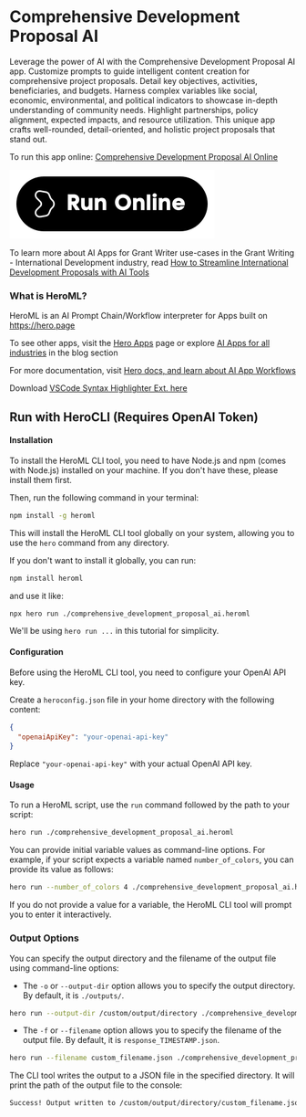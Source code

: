# Comprehensive Development Proposal AI

Leverage the power of AI with the Comprehensive Development Proposal AI app. Customize prompts to guide intelligent content creation for comprehensive project proposals. Detail key objectives, activities, beneficiaries, and budgets. Harness complex variables like social, economic, environmental, and political indicators to showcase in-depth understanding of community needs. Highlight partnerships, policy alignment, expected impacts, and resource utilization. This unique app crafts well-rounded, detail-oriented, and holistic project proposals that stand out.

To run this app online: [Comprehensive Development Proposal AI Online](https://hero.page/app/comprehensive-development-proposal-ai-ai-powered-comprehensive-project-proposer/pyeb105QT7jqGEPQYxC7)

[![Run Comprehensive Development Proposal AI Online](/assets/run.svg)](https://hero.page/app/comprehensive-development-proposal-ai-ai-powered-comprehensive-project-proposer/pyeb105QT7jqGEPQYxC7)

To learn more about AI Apps for Grant Writer use-cases in the Grant Writing - International Development industry, read [How to Streamline International Development Proposals with AI Tools](https://hero.page/blog/ai/grant-writing-international-development/how-to-streamline-international-development-proposals-with-ai-tools/170921)

### What is HeroML?
HeroML is an AI Prompt Chain/Workflow interpreter for Apps built on https://hero.page 

To see other apps, visit the [Hero Apps](https://hero.page/apps) page or explore [AI Apps for all industries](https://hero.page/blog) in the blog section

For more documentation, visit [Hero docs, and learn about AI App Workflows](https://hero.page/tutorials/introduction-to-heroml)

Download [VSCode Syntax Highlighter Ext. here](https://marketplace.visualstudio.com/items?itemName=hero-page.heroml)

## Run with HeroCLI (Requires OpenAI Token)

#### Installation

To install the HeroML CLI tool, you need to have Node.js and npm (comes with Node.js) installed on your machine. If you don't have these, please install them first. 

Then, run the following command in your terminal:

```bash
npm install -g heroml
```

This will install the HeroML CLI tool globally on your system, allowing you to use the `hero` command from any directory.

If you don't want to install it globally, you can run:

```bash
npm install heroml
```

and use it like:

```bash
npx hero run ./comprehensive_development_proposal_ai.heroml
```

We'll be using `hero run ...` in this tutorial for simplicity.

#### Configuration

Before using the HeroML CLI tool, you need to configure your OpenAI API key. 

Create a `heroconfig.json` file in your home directory with the following content:

```json
{
  "openaiApiKey": "your-openai-api-key"
}
```

Replace `"your-openai-api-key"` with your actual OpenAI API key.

#### Usage

To run a HeroML script, use the `run` command followed by the path to your script:

```bash
hero run ./comprehensive_development_proposal_ai.heroml
```

You can provide initial variable values as command-line options. For example, if your script expects a variable named `number_of_colors`, you can provide its value as follows:

```bash
hero run --number_of_colors 4 ./comprehensive_development_proposal_ai.heroml
```

If you do not provide a value for a variable, the HeroML CLI tool will prompt you to enter it interactively.

### Output Options

You can specify the output directory and the filename of the output file using command-line options:

- The `-o` or `--output-dir` option allows you to specify the output directory. By default, it is `./outputs/`.

```bash
hero run --output-dir /custom/output/directory ./comprehensive_development_proposal_ai.heroml
```

- The `-f` or `--filename` option allows you to specify the filename of the output file. By default, it is `response_TIMESTAMP.json`.

```bash
hero run --filename custom_filename.json ./comprehensive_development_proposal_ai.heroml
```

The CLI tool writes the output to a JSON file in the specified directory. It will print the path of the output file to the console:

```bash
Success! Output written to /custom/output/directory/custom_filename.json
```


